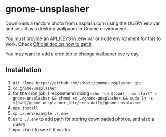 # gnome-unsplasher

Downloads a random photo from unsplash.com using the QUERY env var and sets it as a desktop wallpaper in Gnome environment.

You must provide an API_KEYS in .env var or node environment for this to work. Check [Official doc on how to get it](https://unsplash.com/documentation#creating-a-developer-account).

You may want to add a cron job to change wallpaper every day. 

## Installation 

1. `git clone https://github.com/sdwvit/gnome-unsplasher.git`
2. `cd gnome-unsplasher`
3. for the cron job, I recommend doing `echo "cd $(pwd); npm start" > gnome-unsplasher && chmod +x ./gnome-unsplasher && sudo ln -s $(pwd)/gnome-unsplasher /etc/cron.daily/gnome-unsplasher`
4. `npm install`
5. `cp ./.env-example ./.env`
6. `nano ./.env` to add path for storing downloaded photos, and also a query
7. `npm start` to see if it works
